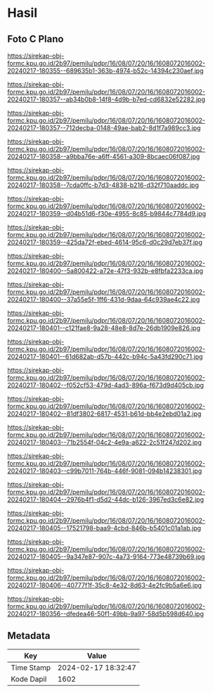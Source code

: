 # Hasil

## Foto C Plano

https://sirekap-obj-formc.kpu.go.id/2b97/pemilu/pdpr/16/08/07/20/16/1608072016002-20240217-180355--689635b1-363b-4974-b52c-14394c230aef.jpg

https://sirekap-obj-formc.kpu.go.id/2b97/pemilu/pdpr/16/08/07/20/16/1608072016002-20240217-180357--ab34b0b8-14f8-4d9b-b7ed-cd6832e52282.jpg

https://sirekap-obj-formc.kpu.go.id/2b97/pemilu/pdpr/16/08/07/20/16/1608072016002-20240217-180357--712decba-0148-49ae-bab2-8d1f7a989cc3.jpg

https://sirekap-obj-formc.kpu.go.id/2b97/pemilu/pdpr/16/08/07/20/16/1608072016002-20240217-180358--a9bba76e-a6ff-4561-a309-8bcaec06f087.jpg

https://sirekap-obj-formc.kpu.go.id/2b97/pemilu/pdpr/16/08/07/20/16/1608072016002-20240217-180358--7cda0ffc-b7d3-4838-b216-d32f710aaddc.jpg

https://sirekap-obj-formc.kpu.go.id/2b97/pemilu/pdpr/16/08/07/20/16/1608072016002-20240217-180359--d04b51d6-f30e-4955-8c85-b9844c7784d9.jpg

https://sirekap-obj-formc.kpu.go.id/2b97/pemilu/pdpr/16/08/07/20/16/1608072016002-20240217-180359--425da72f-ebed-4614-95c6-d0c29d7eb37f.jpg

https://sirekap-obj-formc.kpu.go.id/2b97/pemilu/pdpr/16/08/07/20/16/1608072016002-20240217-180400--5a800422-a72e-47f3-932b-e8fbfa2233ca.jpg

https://sirekap-obj-formc.kpu.go.id/2b97/pemilu/pdpr/16/08/07/20/16/1608072016002-20240217-180400--37a55e5f-1ff6-431d-9daa-64c939ae4c22.jpg

https://sirekap-obj-formc.kpu.go.id/2b97/pemilu/pdpr/16/08/07/20/16/1608072016002-20240217-180401--c121fae8-9a28-48e8-8d7e-26db1909e826.jpg

https://sirekap-obj-formc.kpu.go.id/2b97/pemilu/pdpr/16/08/07/20/16/1608072016002-20240217-180401--61d682ab-d57b-442c-b94c-5a43fd290c71.jpg

https://sirekap-obj-formc.kpu.go.id/2b97/pemilu/pdpr/16/08/07/20/16/1608072016002-20240217-180402--f052cf53-479d-4ad3-896a-f673d9d405cb.jpg

https://sirekap-obj-formc.kpu.go.id/2b97/pemilu/pdpr/16/08/07/20/16/1608072016002-20240217-180402--81df3802-6817-4531-b61d-bb4e2ebd01a2.jpg

https://sirekap-obj-formc.kpu.go.id/2b97/pemilu/pdpr/16/08/07/20/16/1608072016002-20240217-180403--71b2554f-04c2-4e9a-a622-2c51f247d202.jpg

https://sirekap-obj-formc.kpu.go.id/2b97/pemilu/pdpr/16/08/07/20/16/1608072016002-20240217-180403--c99b7011-764b-446f-9081-094b14238301.jpg

https://sirekap-obj-formc.kpu.go.id/2b97/pemilu/pdpr/16/08/07/20/16/1608072016002-20240217-180404--2976b4f1-d5d2-44dc-b126-3967ed3c6e82.jpg

https://sirekap-obj-formc.kpu.go.id/2b97/pemilu/pdpr/16/08/07/20/16/1608072016002-20240217-180405--17521798-baa9-4cbd-846b-b5401c01a1ab.jpg

https://sirekap-obj-formc.kpu.go.id/2b97/pemilu/pdpr/16/08/07/20/16/1608072016002-20240217-180405--9a347e87-907c-4a73-9164-773e48739b69.jpg

https://sirekap-obj-formc.kpu.go.id/2b97/pemilu/pdpr/16/08/07/20/16/1608072016002-20240217-180406--40777f1f-35c8-4e32-8d63-4e2fc9b5a6e6.jpg

https://sirekap-obj-formc.kpu.go.id/2b97/pemilu/pdpr/16/08/07/20/16/1608072016002-20240217-180356--dfedea46-50f1-49bb-9a97-58d5b598d640.jpg


## Metadata

| Key        | Value               |
| ---------- | ------------------- |
| Time Stamp | 2024-02-17 18:32:47 |
| Kode Dapil | 1602                |



